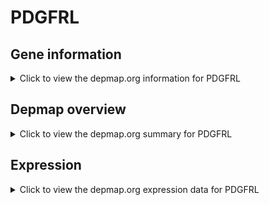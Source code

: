 <h1>PDGFRL</h1>

<h2>Gene information</h2>
<details>
  <summary>Click to view the depmap.org information for PDGFRL</summary>
  <p><a href="https://depmap.org/portal/gene/PDGFRL?tab=about" target="_BLANK">Open page in a new tab...</a></p>
  <iframe src="https://depmap.org/portal/gene/PDGFRL?tab=about" style="border:none;width:100%;height:800px"></iframe>
</details>

<h2>Depmap overview</h2>
<details>
  <summary>Click to view the depmap.org summary for PDGFRL</summary>
  <p><a href="https://depmap.org/portal/gene/PDGFRL?tab=overview" target="_BLANK">Open page in a new tab...</a></p>
  <iframe src="https://depmap.org/portal/gene/PDGFRL?tab=overview" style="border:none;width:100%;height:800px"></iframe>
</details>

<h2>Expression</h2>
<details>
  <summary>Click to view the depmap.org expression data for PDGFRL</summary>
  <p><a href="https://depmap.org/portal/gene/PDGFRL?tab=characterization" target="_BLANK">Open page in a new tab...</a></p>
  <iframe src="https://depmap.org/portal/gene/PDGFRL?tab=characterization" style="border:none;width:100%;height:800px"></iframe>
</details>


<!--
<h2>Reactome Pathway diagram</h2>
<details>
  <summary>Click to view the Reactome pathway for PDGFRL</summary>
  <p><a href="PURL" target="_BLANK">Open page in a new tab...</a></p>
  PNAME
</details>
-->


